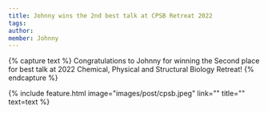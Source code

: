 ```yaml
---
title: Johnny wins the 2nd best talk at CPSB Retreat 2022
tags:
author:
member: Johnny
---
```

{% capture text %} Congratulations to Johnny for winning the Second place for best talk at 2022 Chemical, Physical and Structural Biology Retreat!
{% endcapture %}

{% include feature.html image="images/post/cpsb.jpeg" link="" title="" text=text %}
